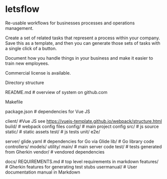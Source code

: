 # letsflow
Re-usable workflows for businesses processes and operations management.

Create a set of related tasks that represent a process within your company.  Save this as a template, and then you can generate those sets of tasks with a single click of a button.

Document how you handle things in your business and make it easier to train new employees.

Commercial license is available.


Directory structure

README.md # overview of system on github.com

Makefile 

package.json # dependencies for Vue JS

client/ #Vue JS see https://vuejs-template.github.io/webpack/structure.html
  build/ # webpack config files
  config/ # main project config
  src/ # js source
  static/ # static assets 
  test/ # js tests
    unit/
    e2e/

server/
  glide.yaml  # dependencies for Go via Glide
  lib/ # Go library code
    controllers/
    models/
    utility/
  main/ # main server code
  test/ # tests generated from Gherkin
  vendor/ # vendored dependencies
  
docs/
  REQUIREMENTS.md # top level requirements in markdown
  features/ # Gherkin features for generating  test stubs
  usermanual/ # User documentation manual in Markdown

